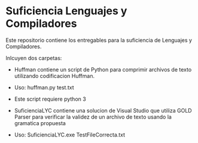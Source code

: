 # Suficiencia Lenguajes y Compiladores
Este repositorio contiene los entregables para la suficiencia de Lenguajes y Compiladores.

Inlcuyen dos carpetas:

- Huffman contiene un script de Python para comprimir archivos de texto utilizando codificacion Huffman.
 - Uso: huffman.py test.txt
 - Este script requiere python 3



- SuficienciaLYC contiene una solucion de Visual Studio que utiliza GOLD Parser para verificar la validez de un archivo de texto usando la gramatica propuesta
 - Uso: SuficienciaLYC.exe TestFileCorrecta.txt
